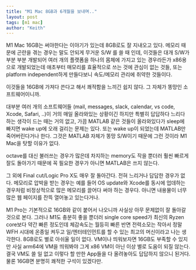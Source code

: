 ```yaml
---
title: "M1 Mac 8GB과 6개월을 보내며.."
layout: post
tags: [m1 mac]
author: "Keith"
---
```


M1 Mac 16GB는 써야한다는 이야기가 있는데 8GB로도 잘 지내오고 있다. 메모리 때문에 곤란을 겪는 경우는 말도 안되게 무거운 S/W 를 쓸 때 인데, 이것들은 대개 S/W가 부분 부분 개발되어 여러 개의 플랫폼을 하나의 몸체에 가지고 있는 경우라든가 x86용으로 개발되었는데 애초부터 매모리를 효율적으로 쓰는 것에 관심이 없는 것들, 또는 platform independent하게 만들다보니 속도/메모리 관리에 취약한 것들이다.

이것들을 16GB에 가져다 쓴다고 해서 쾌적함을 느끼긴 쉽지 않다. 그 자체가 똥망인 소프트웨어이니까.

대부분 여러 개의 소프트웨어들 (mail, messages, slack, calendar, vs code, Xcode, Safari, ..)이 거의 매일 올라와있는 상황이긴 하지만 특별히 답답하다 느리다 하는 생각이 드는 때는 거의 없고, 가끔 MATLAB 같은 것들이 올라와있다가 sleep에 빠지면 wake up에 오래 걸리는 문제는 있다. 또는 wake up이 되었는데 MATLAB만 죽어버린다거나 한다. 그것은 MATLAB 자체가 똥망 S/W이기 때문에 그런 것이라 M1 Mac을 탓할 이유가 없다.

octave를 대신 불러쓰는 경우가 많은데 차지하는 memory도 작을 뿐더러 훨씬 빠르게 잘도 돌아가기 때문에 꼭 필요한 경우가 아니면 MATLAB은 쓰지 않는다. 

그 외에 Final cut/Logic Pro X도 매우 잘 돌아간다. 전혀 느리거나 답답한 경우가 없다. 메모리로 압박을 받는 경우는 예를 들어 OS update와 Xcode를 동시에 업데하는 경우처럼 비정상적으로 많은 메모리를 끌어다 써야 하는 경우다. 아니면 내용물이 너무 많은 웹 페이지를 잔뜩 열어놓고 있는다거나. 

M1 Pro는 기본적으로 16GB와 같이 붙어서 나오니까 사실상 아무 문제없이 잘 돌아갈 것으로 본다. 그러나 M1도 충분히 좋을 뿐더러 single core speed가 최신의 Ryzen core보다 약간 빠른 정도인데 체감속도는 월등히 빠른 반면 전력소모는 작아서 정말 WFH 시대에 온종일 켜두고 일/엔터테인먼트를 할 수 있는 최고의 머신이라고 나는 생각한다. 8GB로도 별로 아쉬울 일이 없다. VM이나 띄워보자면 16GB도 부족할 수 있지만 사실 arm64에 VM을 띄워봐야 그게 x86 VM이 아닌 이상 별로 도움이 되질 않는다. 결국 VM도 쓸 일 없고 이렇다 할 만한 App들을 다 올려놓아도 답답하지 않으니 된거다. 물론 16GB면 분명히 쾌적한 구석이 있겠다만.




